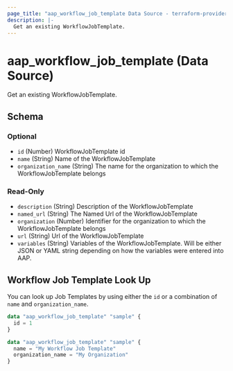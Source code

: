 ```yaml
---
page_title: "aap_workflow_job_template Data Source - terraform-provider-aap"
description: |-
  Get an existing WorkflowJobTemplate.
---
```


# aap_workflow_job_template (Data Source)

Get an existing WorkflowJobTemplate.



<!-- schema generated by tfplugindocs -->
## Schema

### Optional

- `id` (Number) WorkflowJobTemplate id
- `name` (String) Name of the WorkflowJobTemplate
- `organization_name` (String) The name for the organization to which the WorkflowJobTemplate belongs

### Read-Only

- `description` (String) Description of the WorkflowJobTemplate
- `named_url` (String) The Named Url of the WorkflowJobTemplate
- `organization` (Number) Identifier for the organization to which the WorkflowJobTemplate belongs
- `url` (String) Url of the WorkflowJobTemplate
- `variables` (String) Variables of the WorkflowJobTemplate. Will be either JSON or YAML string depending on how the variables were entered into AAP.

## Workflow Job Template Look Up

You can look up Job Templates by using either the `id` or a combination of `name` and `organization_name`.

```terraform
data "aap_workflow_job_template" "sample" {
  id = 1
}

data "aap_workflow_job_template" "sample" {
  name = "My Workflow Job Template"
  organization_name = "My Organization"
}
```